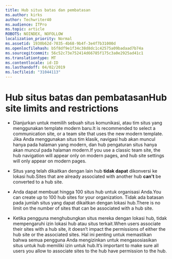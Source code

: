 ```yaml
---
title: Hub situs batas dan pembatasan
ms.author: kirks
author: Techwriter40
ms.audience: ITPro
ms.topic: article
ROBOTS: NOINDEX, NOFOLLOW
localization_priority: Normal
ms.assetid: 1930b62d-7035-4b68-9b4f-3e4f7b31000d
ms.openlocfilehash: b5f8df9e1f34c38d8dc1c42575a09badaad7b74a
ms.sourcegitcommit: 56c52c73e752414d66785f175c3a0e2925ad41c1
ms.translationtype: MT
ms.contentlocale: id-ID
ms.lasthandoff: 04/02/2019
ms.locfileid: "31044113"
---
```

# <a name="hub-site-limits-and-restrictions"></a><span data-ttu-id="58da8-102">Hub situs batas dan pembatasan</span><span class="sxs-lookup"><span data-stu-id="58da8-102">Hub site limits and restrictions</span></span>


- <span data-ttu-id="58da8-103">Dianjurkan untuk memilih sebuah situs komunikasi, atau tim situs yang menggunakan template modern baru.</span><span class="sxs-lookup"><span data-stu-id="58da8-103">It is recommended to select a communication site, or a team site that uses the new modern template.</span></span> <span data-ttu-id="58da8-104">Jika Anda menggunakan situs tim klasik, navigasi hub akan muncul hanya pada halaman yang modern, dan hub pengaturan situs hanya akan muncul pada halaman modern.</span><span class="sxs-lookup"><span data-stu-id="58da8-104">If you use a classic team site, the hub navigation will appear only on modern pages, and hub site settings will only appear on modern pages.</span></span>


- <span data-ttu-id="58da8-105">Situs yang telah dikaitkan dengan lain hub **tidak dapat** dikonversi ke lokasi hub.</span><span class="sxs-lookup"><span data-stu-id="58da8-105">Sites that are already associated with another hub **can't** be converted to a hub site.</span></span>


- <span data-ttu-id="58da8-106">Anda dapat membuat hingga 100 situs hub untuk organisasi Anda.</span><span class="sxs-lookup"><span data-stu-id="58da8-106">You can create up to 100 hub sites for your organization.</span></span> <span data-ttu-id="58da8-107">Tidak ada batasan pada jumlah situs yang dapat dikaitkan dengan lokasi hub.</span><span class="sxs-lookup"><span data-stu-id="58da8-107">There is no limit on the number of sites that can be associated with a hub site.</span></span>


- <span data-ttu-id="58da8-108">Ketika pengguna menghubungkan situs mereka dengan lokasi hub, tidak mempengaruhi izin lokasi hub atau situs terkait.</span><span class="sxs-lookup"><span data-stu-id="58da8-108">When users associate their sites with a hub site, it doesn’t impact the permissions of either the hub site or the associated sites.</span></span> <span data-ttu-id="58da8-109">Hal ini penting untuk memastikan bahwa semua pengguna Anda mengizinkan untuk mengasosiasikan situs untuk hub memiliki izin untuk hub.</span><span class="sxs-lookup"><span data-stu-id="58da8-109">It’s important to make sure all users you allow to associate sites to the hub have permission to the hub.</span></span>

